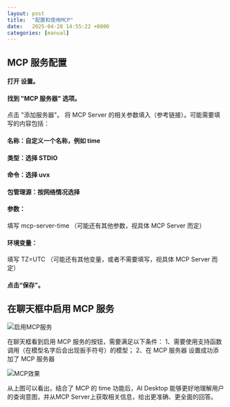 ```yaml
---
layout: post
title:  "配置和使用MCP"
date:   2025-04-28 14:55:22 +0800
categories: [manual]
---
```

## MCP 服务配置

#### 打开 设置。
#### 找到 "MCP 服务器" 选项。
点击 "添加服务器"。
将 MCP Server 的相关参数填入（参考链接）。可能需要填写的内容包括：
#### 名称：自定义一个名称，例如 time
#### 类型：选择 STDIO
#### 命令：选择 uvx
#### 包管理源：按网络情况选择
#### 参数：
填写 mcp-server-time （可能还有其他参数，视具体 MCP Server 而定）
#### 环境变量：
填写 TZ=UTC （可能还有其他变量，或者不需要填写，视具体 MCP Server 而定）
#### 点击“保存”。

## 在聊天框中启用 MCP 服务

![启用MCP服务](/ai-desktop/assets/images/mcp0.png)

在聊天框看到启用 MCP 服务的按钮，需要满足以下条件：
1、需要使用支持函数调用（在模型名字后会出现扳手符号）的模型；
2、在 MCP 服务器 设置成功添加了 MCP 服务器

![MCP效果](/ai-desktop/assets/images/mcp1.png)

从上图可以看出，结合了 MCP 的 time 功能后，AI Desktop 能够更好地理解用户的查询意图，并从MCP Server上获取相关信息，给出更准确、更全面的回答。